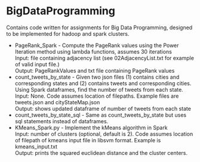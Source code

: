 # BigDataProgramming
Contains code written for assignments for Big Data Programming, designed to be implemented for hadoop and spark clusters. 

* PageRank_Spark - Compute the PageRank values using the Power Iteration method using lambda functions, assumes 30 iterations  
    Input: file containing adjacency list (see 02AdjacencyList.txt for example of valid input file.)  
    Output: PageRankValues and txt file containing PageRank values  
* count_tweets_by_state - Given two json files (1) contains cities and corresponding states and (2) contains tweets and corresponding cities. Using Spark dataframes, find the number of tweets from each state.  
    Input: None. Code assumes location of filepaths. Example files are tweets.json and cityStateMap.json  
    Output: shows updated dataframe of number of tweets from each state  
* count_tweets_by_state_sql - Same as count_tweets_by_state but uses sql statements instead of dataframes.
* KMeans_Spark.py - Implement the kMeans algorithm in Spark  
    Input: number of clusters (optional, default is 2). Code assumes location of filepath of kmeans input file in libsvm format. Example is kmeans_input.txt  
    Output: prints the squared euclidean distance and the cluster centers.   
